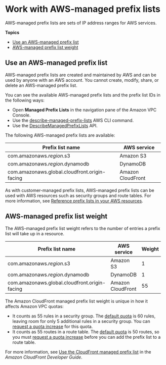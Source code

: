 # Work with AWS\-managed prefix lists<a name="working-with-aws-managed-prefix-lists"></a>

AWS\-managed prefix lists are sets of IP address ranges for AWS services\.

**Topics**
+ [Use an AWS\-managed prefix list](#use-aws-managed-prefix-list)
+ [AWS\-managed prefix list weight](#aws-managed-prefix-list-weights)

## Use an AWS\-managed prefix list<a name="use-aws-managed-prefix-list"></a>

AWS\-managed prefix lists are created and maintained by AWS and can be used by anyone with an AWS account\. You cannot create, modify, share, or delete an AWS\-managed prefix list\.

You can see the available AWS\-managed prefix lists and the prefix list IDs in the following ways:
+ Open **Managed Prefix Lists** in the navigation pane of the Amazon VPC Console\.
+ Use the [describe\-managed\-prefix\-lists](https://docs.aws.amazon.com/cli/latest/reference/ec2/describe-managed-prefix-lists.html) AWS CLI command\.
+ Use the [DescribeManagedPrefixLists](https://docs.aws.amazon.com/AWSEC2/latest/APIReference/API_DescribeManagedPrefixLists.html) API\.

The following AWS\-managed prefix lists are available:


| Prefix list name | AWS service | 
| --- | --- | 
|  com\.amazonaws\.*region*\.s3  | Amazon S3 | 
|  com\.amazonaws\.*region*\.dynamodb  | DynamoDB | 
|  com\.amazonaws\.global\.cloudfront\.origin\-facing  | Amazon CloudFront | 

As with customer\-managed prefix lists, AWS\-managed prefix lists can be used with AWS resources such as security groups and route tables\. For more information, see [Reference prefix lists in your AWS resources](managed-prefix-lists-referencing.md)\.

## AWS\-managed prefix list weight<a name="aws-managed-prefix-list-weights"></a>

The AWS\-managed prefix list weight refers to the number of entries a prefix list will take up in a resource\.


| Prefix list name | AWS service | Weight | 
| --- | --- | --- | 
|  com\.amazonaws\.*region*\.s3  | Amazon S3 |  1  | 
|  com\.amazonaws\.*region*\.dynamodb  | DynamoDB | 1 | 
|  com\.amazonaws\.global\.cloudfront\.origin\-facing  | Amazon CloudFront | 55 | 

The Amazon CloudFront managed prefix list weight is unique in how it affects Amazon VPC quotas:
+ It counts as 55 rules in a security group\. The [default quota](amazon-vpc-limits.md#vpc-limits-security-groups) is 60 rules, leaving room for only 5 additional rules in a security group\. You can [request a quota increase](https://console.aws.amazon.com/servicequotas/home/services/vpc/quotas/L-0EA8095F) for this quota\.
+ It counts as 55 routes in a route table\. The [default quota](amazon-vpc-limits.md#vpc-limits-route-tables) is 50 routes, so you must [request a quota increase](https://console.aws.amazon.com/servicequotas/home/services/vpc/quotas/L-93826ACB) before you can add the prefix list to a route table\.

For more information, see [Use the CloudFront managed prefix list](https://docs.aws.amazon.com/AmazonCloudFront/latest/DeveloperGuide/LocationsOfEdgeServers.html#managed-prefix-list) in the *Amazon CloudFront Developer Guide*\.